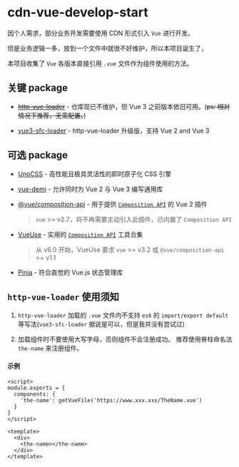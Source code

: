 # cdn-vue-develop-start

因个人需求，部分业务开发需要使用 CDN 形式引入 `Vue` 进行开发。

但是业务逻辑一多，放到一个文件中就很不好维护，所以本项目诞生了，

本项目收集了 `Vue` 各版本直接引用 `.vue` 文件作为组件使用的方法。

## 关键 package

- [~~http-vue-loader~~](https://github.com/FranckFreiburger/http-vue-loader) - 仓库现已不维护，但 Vue 3 之前版本依旧可用。(~~ps: 相对情况下推荐，无需配置。~~)

- [vue3-sfc-loader](https://github.com/FranckFreiburger/vue3-sfc-loader) - http-vue-loader 升级版，支持 Vue 2 and Vue 3

## 可选 package

- [UnoCSS](https://github.com/unocss/unocss) - 高性能且极具灵活性的即时原子化 CSS 引擎

- [vue-demi](https://github.com/vueuse/vue-demi) - 允许同时为 Vue 2 与 Vue 3 编写通用库

- [@vue/composition-api](https://github.com/vuejs/composition-api) - 用于提供 [`Composition API`](https://cn.vuejs.org/guide/extras/composition-api-faq.html) 的 Vue 2 插件

  > `vue` >= v2.7，将不再需要主动引入此插件，已内置了 `Composition API`

- [VueUse](https://vueuse.org/) - 实用的 [`Composition API`](https://cn.vuejs.org/guide/extras/composition-api-faq.html) 工具合集

  > 从 v6.0 开始，VueUse 要求 `vue` >= v3.2 或 `@vue/composition-api` >= v1.1

- [Pinia](https://pinia.vuejs.org/zh/) - 符合直觉的 Vue.js 状态管理库

## `http-vue-loader` 使用须知

1. `http-vue-loader` 加载的 `.vue` 文件内不支持 `es6` 的 `import/export default` 等写法(`vue3-sfc-loader` 据说是可以，但是我并没有尝试过)

2. 加载组件时不要使用大写字母，否则组件不会注册成功。 推荐使用脊柱命名法 `the-name` 来注册组件。

#### 示例

```vue
<script>
module.exports = {
  components: {
    'the-name': getVueFile('https://www.xxx.xxx/TheName.vue')
  }
}
</script>

<template>
  <div>
    <the-name></the-name>
  </div>
</template>
```
